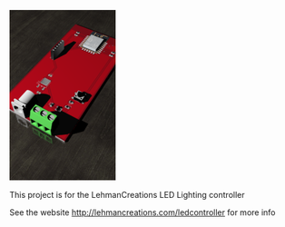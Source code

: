 ![Board Render](https://raw.githubusercontent.com/Lehmancreations/LED-Lighting-Control/master/render.png)

This project is for the LehmanCreations LED Lighting controller

See the website http://lehmancreations.com/ledcontroller for more info
